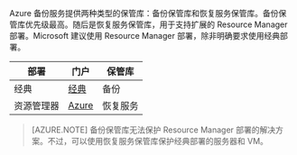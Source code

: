 Azure 备份服务提供两种类型的保管库：备份保管库和恢复服务保管库。备份保管库优先级最高。随后是恢复服务保管库，用于支持扩展的 Resource Manager 部署。Microsoft 建议使用 Resource Manager 部署，除非明确要求使用经典部署。

| **部署** | **门户** | **保管库** |
|-----------|------|-----|
|经典|[经典](https://manage.windowsazure.com)|备份|
|资源管理器|[Azure](https://portal.azure.com)|恢复服务|

> [AZURE.NOTE] 备份保管库无法保护 Resource Manager 部署的解决方案。不过，可以使用恢复服务保管库保护经典部署的服务器和 VM。

<!---HONumber=AcomDC_0921_2016-->